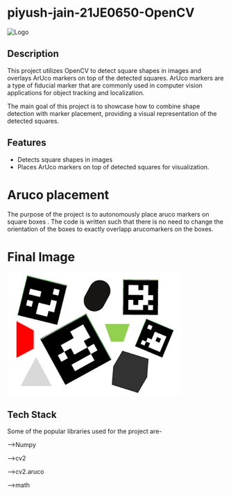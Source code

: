 # piyush-jain-21JE0650-OpenCV
![Logo](https://3.bp.blogspot.com/-yvrV6MUueGg/ToICp0YIDPI/AAAAAAAAADg/SYKg4dWpyC43AAfrDwBTR0VYmYT0QshEgCPcBGAYYCw/s1600/OpenCV_Logo.png)

## Description

This project utilizes OpenCV to detect square shapes in images  and overlays ArUco markers on top of the detected squares. ArUco markers are a type of fiducial marker that are commonly used in computer vision applications for object tracking and localization.

The main goal of this project is to showcase how to combine shape detection with marker placement, providing a visual representation of the detected squares.

## Features

- Detects square shapes in images 
- Places ArUco markers on top of detected squares for visualization.
  
# Aruco placement

The purpose of the project is to autonomously place aruco markers on square boxes .
The code is written such that there is no need to change the orientation of the boxes to exactly overlapp arucomarkers on the boxes.

# Final Image
<img src="https://github.com/piyushjain4/piyush-jain-21JE0650-OpenCV/blob/main/final.jpg" alt="RLE" width="400" />


## Tech Stack

Some of the popular libraries used for the project are-

-->Numpy

-->cv2

-->cv2.aruco

-->math

